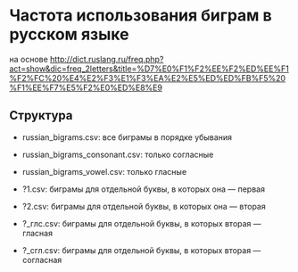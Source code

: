 # Частота использования биграм в русском языке

на основе http://dict.ruslang.ru/freq.php?act=show&dic=freq_2letters&title=%D7%E0%F1%F2%EE%F2%ED%EE%F1%F2%FC%20%E4%E2%F3%E1%F3%EA%E2%E5%ED%ED%FB%F5%20%F1%EE%F7%E5%F2%E0%ED%E8%E9

## Структура

- russian_bigrams.csv: все биграмы в порядке убывания
- russian_bigrams_consonant.csv: только согласные
- russian_bigrams_vowel.csv: только гласные

- ?1.csv: биграмы для отдельной буквы, в которых она — первая
- ?2.csv: биграмы для отдельной буквы, в которых она — вторая

- ?_глс.csv: биграмы для отдельной буквы, в которых вторая — гласная
- ?_сгл.csv: биграмы для отдельной буквы, в которых вторая — согласная
